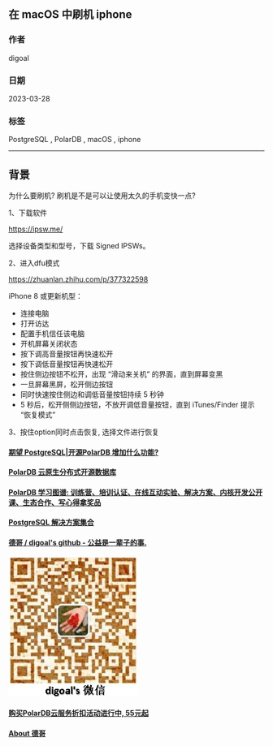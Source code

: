 ## 在 macOS 中刷机 iphone      
                                                                                  
### 作者                                                            
digoal                                                            
                                                            
### 日期                                                            
2023-03-28                                                        
                                                            
### 标签                                                            
PostgreSQL , PolarDB , macOS , iphone                     
                                                            
----                                                            
                                                            
## 背景   
为什么要刷机? 刷机是不是可以让使用太久的手机变快一点?    
  
1、下载软件  
  
https://ipsw.me/  
  
选择设备类型和型号，下载 Signed IPSWs。  
  
2、进入dfu模式  
  
https://zhuanlan.zhihu.com/p/377322598  
  
iPhone 8 或更新机型：  
- 连接电脑  
- 打开访达  
- 配置手机信任该电脑  
- 开机屏幕关闭状态  
- 按下调高音量按钮再快速松开  
- 按下调低音量按钮再快速松开  
- 按住侧边按钮不松开，出现 “滑动来关机” 的界面，直到屏幕变黑  
- 一旦屏幕黑屏，松开侧边按钮  
- 同时快速按住侧边和调低音量按钮持续 5 秒钟  
- 5 秒后，松开侧侧边按钮，不放开调低音量按钮，直到 iTunes/Finder 提示 “恢复模式”  
  
3、按住option同时点击恢复, 选择文件进行恢复  
  
  
#### [期望 PostgreSQL|开源PolarDB 增加什么功能?](https://github.com/digoal/blog/issues/76 "269ac3d1c492e938c0191101c7238216")
  
  
#### [PolarDB 云原生分布式开源数据库](https://github.com/ApsaraDB "57258f76c37864c6e6d23383d05714ea")
  
  
#### [PolarDB 学习图谱: 训练营、培训认证、在线互动实验、解决方案、内核开发公开课、生态合作、写心得拿奖品](https://www.aliyun.com/database/openpolardb/activity "8642f60e04ed0c814bf9cb9677976bd4")
  
  
#### [PostgreSQL 解决方案集合](../201706/20170601_02.md "40cff096e9ed7122c512b35d8561d9c8")
  
  
#### [德哥 / digoal's github - 公益是一辈子的事.](https://github.com/digoal/blog/blob/master/README.md "22709685feb7cab07d30f30387f0a9ae")
  
  
![digoal's wechat](../pic/digoal_weixin.jpg "f7ad92eeba24523fd47a6e1a0e691b59")
  
  
#### [购买PolarDB云服务折扣活动进行中, 55元起](https://www.aliyun.com/activity/new/polardb-yunparter?userCode=bsb3t4al "e0495c413bedacabb75ff1e880be465a")
  
  
#### [About 德哥](https://github.com/digoal/blog/blob/master/me/readme.md "a37735981e7704886ffd590565582dd0")
  
